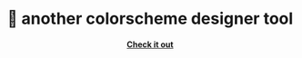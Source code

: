 <h1 align="center">
  <br>🍦 another colorscheme designer tool
</h1>

<h4 align="center">
  <a href="https://imsca.red/colorscheme-designer">
    Check it out
  </a>
</h4>
